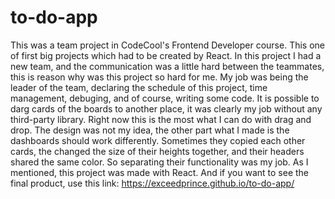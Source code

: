 # to-do-app

This was a team project in CodeCool's Frontend Developer course.
This one of first big projects which had to be created by React. In this project I had a new team, and the communication was a little hard between the teammates, this is reason why was this project so hard for me. My job was being the leader of the team, declaring the schedule of this project, time management, debuging, and of course, writing some code.
It is possible to darg cards of the boards to another place, it was clearly my job without any third-party library. Right now this is the most what I can do with drag and drop.
The design was not my idea, the other part what I made is the dashboards should work differently. Sometimes they copied each other cards, the changed the size of their heights together, and their headers shared the same color. So separating their functionality was my job.
As I mentioned, this project was made with React.
And if you want to see the final product, use this link: https://exceedprince.github.io/to-do-app/
